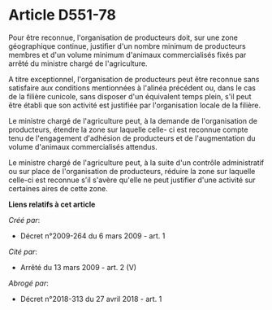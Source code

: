 # Article D551-78

Pour être reconnue, l'organisation de producteurs doit, sur une zone géographique continue, justifier d'un nombre minimum de
producteurs membres et d'un volume minimum d'animaux commercialisés fixés par arrêté du ministre chargé de l'agriculture. 

A titre exceptionnel, l'organisation de producteurs peut être reconnue sans satisfaire aux conditions mentionnées à l'alinéa
précédent ou, dans le cas de la filière cunicole, sans disposer d'un équivalent temps plein, s'il peut être établi que son
activité est justifiée par l'organisation locale de la filière. 

Le ministre chargé de l'agriculture peut, à la demande de l'organisation de producteurs, étendre la zone sur laquelle celle-
ci est reconnue compte tenu de l'engagement d'adhésion de producteurs et de l'augmentation du volume d'animaux commercialisés
attendus. 

Le ministre chargé de l'agriculture peut, à la suite d'un contrôle administratif ou sur place de l'organisation de
producteurs, réduire la zone sur laquelle celle-ci est reconnue s'il s'avère qu'elle ne peut justifier d'une activité sur
certaines aires de cette zone.

**Liens relatifs à cet article**

_Créé par_:

  - Décret n°2009-264 du 6 mars 2009 - art. 1

_Cité par_:

  - Arrêté du 13 mars 2009 - art. 2 (V)

_Abrogé par_:

  - Décret n°2018-313 du 27 avril 2018 - art. 1
